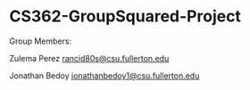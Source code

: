 # CS362-GroupSquared-Project

Group Members:

Zulema Perez rancid80s@csu.fullerton.edu

Jonathan Bedoy jonathanbedoy1@csu.fullerton.edu

